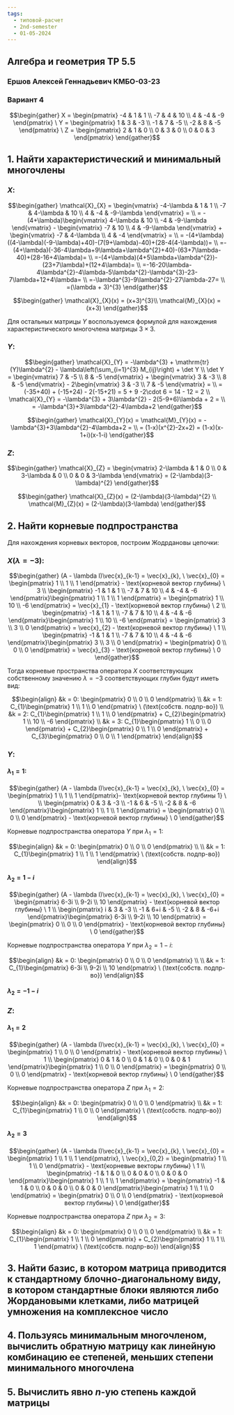 ```yaml
---
tags:
  - типовой-расчет
  - 2nd-semester
  - 01-05-2024
---
```


## Алгебра и геометрия ТР 5.5

### Ершов Алексей Геннадьевич КМБО-03-23

### Вариант 4

$$\begin{gather}
X = \begin{pmatrix}
-4 & 1 & 1 \\
-7 & 4 & 10 \\
4 & -4 & -9
\end{pmatrix} \ Y = \begin{pmatrix}
1 & 3 & -3 \\
-1 & 7 & -5 \\
-2 & 8 & -5
\end{pmatrix} \ Z = \begin{pmatrix}
2 & 1 & 0 \\
0 & 3 & 0 \\
0 & 0 & 3
\end{pmatrix}
\end{gather}$$

## 1. Найти характеристический и минимальный многочлены

### $X$:

$$\begin{gather}
\mathcal{X}_{X} = \begin{vmatrix}
-4-\lambda & 1 & 1 \\
-7 & 4-\lambda & 10 \\
4 & -4 & -9-\lambda
\end{vmatrix} = \\
= -(4+\lambda)\begin{vmatrix}
4-\lambda & 10 \\
-4 & -9-\lambda
\end{vmatrix} - \begin{vmatrix}
-7 & 10 \\
4 & -9-\lambda
\end{vmatrix} + \begin{vmatrix}
-7 & 4-\lambda \\
4 & -4
\end{vmatrix} = \\
= -(4+\lambda)((4-\lambda)(-9-\lambda)+40)-(7(9+\lambda)-40)+(28-4(4-\lambda))= \\
=-(4+\lambda)(-36-4\lambda+9\lambda+\lambda^{2}+40)-(63+7\lambda-40)+(28-16+4\lambda)= \\
=-(4+\lambda)(4+5\lambda+\lambda^{2})-(23+7\lambda)+(12+4\lambda)= \\
=-16-20\lambda-4\lambda^{2}-4\lambda-5\lambda^{2}-\lambda^{3}-23-7\lambda+12+4\lambda= \\
=-\lambda^{3}-9\lambda^{2}-27\lambda-27= \\
=(\lambda + 3)^{3}
\end{gather}$$

$$\begin{gather}
\mathcal{X}_{X}(x) = (x+3)^{3}\\
\mathcal{M}_{X}(x) = (x+3)
\end{gather}$$

Для остальных матрицы $Y$ воспользуемся формулой для нахождения характеристического многочлена матрицы $3\times 3$.

### $Y$:

$$\begin{gather}
\mathcal{X}_{Y} = -\lambda^{3} + \mathrm{tr}(Y)\lambda^{2} - \lambda\left(\sum_{i=1}^{3} M_{ij}\right) + \det Y \\
\det Y = \begin{vmatrix}
7 & -5 \\
8 & -5
\end{vmatrix} + \begin{vmatrix}
3 & -3 \\
8 & -5
\end{vmatrix} - 2\begin{vmatrix}
3 & -3 \\
7 & -5
\end{vmatrix} = \\
= (-35+40) + (-15+24) - 2(-15+21) = 5 + 9 -2\cdot 6 = 14 - 12 = 2 \\
\mathcal{X}_{Y} = -\lambda^{3} + 3\lambda^{2} - 2(5-9+6)\lambda + 2 = \\
= -\lambda^{3}+3\lambda^{2}-4\lambda+2
\end{gather}$$

$$\begin{gather}
\mathcal{X}_{Y}(x) = \mathcal{M}_{Y}(x) = -\lambda^{3}+3\lambda^{2}-4\lambda+2 = \\
= (1-x)(x^{2}-2x+2) = (1-x)(x-1+i)(x-1-i)
\end{gather}$$

### $Z$:

$$\begin{gather}
\mathcal{X}_{Z} = \begin{vmatrix}
2-\lambda & 1 & 0 \\
0 & 3-\lambda & 0 \\
0 & 0 & 3-\lambda
\end{vmatrix} = (2-\lambda)(3-\lambda)^{2}
\end{gather}$$

$$\begin{gather}
\mathcal{X}_{Z}(x) = (2-\lambda)(3-\lambda)^{2} \\
\mathcal{M}_{Z}(x) = (2-\lambda)(3-\lambda)
\end{gather}$$

## 2. Найти корневые подпространства

Для нахождения корневых векторов, построим Жодрдановы цепочки:

### $X (\lambda = -3):$

$$\begin{gather}
(A - \lambda I)\vec{x}_{k-1} = \vec{x}_{k}, \ \vec{x}_{0} = \begin{pmatrix}
1 \\
1 \\
1
\end{pmatrix} - \text{корневой вектор глубины} \ 3 \\
\begin{pmatrix}
-1 & 1 & 1 \\
-7 & 7 & 10 \\
4 & -4 & -6
\end{pmatrix}\begin{pmatrix}
1 \\
1 \\
1
\end{pmatrix} = \begin{pmatrix}
1 \\
10 \\
-6
\end{pmatrix} = \vec{x}_{1} - \text{корневой вектор глубины} \ 2 \\
\begin{pmatrix}
-1 & 1 & 1 \\
-7 & 7 & 10 \\
4 & -4 & -6
\end{pmatrix}\begin{pmatrix}
1 \\
10 \\
-6
\end{pmatrix} = \begin{pmatrix}
3 \\
3 \\
0
\end{pmatrix} = \vec{x}_{2} - \text{корневой вектор глубины} \ 1 \\
\begin{pmatrix}
-1 & 1 & 1 \\
-7 & 7 & 10 \\
4 & -4 & -6
\end{pmatrix}\begin{pmatrix}
3 \\
3 \\
0
\end{pmatrix} = \begin{pmatrix}
0 \\
0 \\
0
\end{pmatrix} = \vec{x}_{3} - \text{корневой вектор глубины} \ 0
\end{gather}$$

Тогда корневые пространства оператора $X$ соответствующих собственному значению $\lambda = -3$ соответствующих глубин будут иметь вид:

$$\begin{align}
&k = 0: \begin{pmatrix}
0 \\
0 \\
0
\end{pmatrix} \\
&k = 1: C_{1}\begin{pmatrix}
1 \\
1 \\
0
\end{pmatrix} \ (\text{собств. подпр-во}) \\
&k = 2: C_{1}\begin{pmatrix}
1 \\
1 \\
0
\end{pmatrix} + C_{2}\begin{pmatrix}
1 \\
10 \\
-6
\end{pmatrix} \\
&k = 3: C_{1}\begin{pmatrix}
1 \\
0 \\
0
\end{pmatrix} + C_{2}\begin{pmatrix}
0 \\
1 \\
0
\end{pmatrix} + C_{3}\begin{pmatrix}
0 \\
0 \\
1
\end{pmatrix}
\end{align}$$

### $Y$: 

#### $\lambda_{1} = 1$:

$$\begin{gather}
(A - \lambda I)\vec{x}_{k-1} = \vec{x}_{k}, \ \vec{x}_{0} = \begin{pmatrix}
1 \\
1 \\
1
\end{pmatrix}- \text{корневой вектор глубины 1} \  \\
\begin{pmatrix}
0 & 3 & -3 \\
-1 & 6 & -5 \\
-2 & 8 & -6
\end{pmatrix}\begin{pmatrix}
1 \\
1 \\
1
\end{pmatrix} = \begin{pmatrix}
0 \\
0 \\
0
\end{pmatrix} - \text{корневой вектор глубины} \ 0
\end{gather}$$

Корневые подпространства оператора $Y$ при $\lambda_{1} = 1$:

$$\begin{align}
&k = 0: \begin{pmatrix}
0 \\
0 \\
0
\end{pmatrix} \\ \\
&k = 1: C_{1}\begin{pmatrix}
1 \\
1 \\
1
\end{pmatrix} \ (\text{собств. подпр-во})
\end{align}$$

#### $\lambda_{2} = 1-i$

$$\begin{gather}
(A - \lambda I)\vec{x}_{k-1} = \vec{x}_{k}, \ \vec{x}_{0} = \begin{pmatrix}
6-3i \\
9-2i \\
10
\end{pmatrix} - \text{корневой вектор глубины} \ 1 \\
\begin{pmatrix}
i & 3 & -3 \\
-1 & 6+i & -5 \\
-2 & 8 & -6+i
\end{pmatrix}\begin{pmatrix}
6-3i \\
9-2i \\
10
\end{pmatrix} = \begin{pmatrix}
0 \\
0 \\
0
\end{pmatrix} - \text{корневой вектор глубины} \ 0 
\end{gather}$$

Корневые подпространства оператора $Y$ при $\lambda_{2} = 1-i$:

$$\begin{align}
&k = 0: \begin{pmatrix}
0 \\
0 \\
0
\end{pmatrix} \\ \\
&k = 1: C_{1}\begin{pmatrix}
6-3i \\
9-2i \\
10
\end{pmatrix} \ (\text{собств. подпр-во})
\end{align}$$

#### $\lambda_{2} = -1-i$


### $Z$:

#### $\lambda_{1} = 2$

$$\begin{gather}
(A - \lambda I)\vec{x}_{k-1} = \vec{x}_{k}, \ \vec{x}_{0} = \begin{pmatrix}
1 \\
0 \\
0
\end{pmatrix} - \text{корневой вектор глубины} \ 1 \\
\begin{pmatrix}
0 & 1 & 0 \\
0 & 1 & 0 \\
0 & 0 & 1
\end{pmatrix}\begin{pmatrix}
1 \\
0 \\
0
\end{pmatrix} = \begin{pmatrix}
0 \\
0 \\
0
\end{pmatrix} - \text{корневой вектор глубины} \ 0
\end{gather}$$

Корневые подпространства оператора $Z$ при $\lambda_{1} = 2$:

$$\begin{align}
&k = 0: \begin{pmatrix}
0 \\
0 \\
0
\end{pmatrix} \\
&k = 1: C_{1}\begin{pmatrix}
1 \\
0 \\
0
\end{pmatrix} \ (\text{собств. подпр-во})
\end{align}$$

#### $\lambda_{2} = 3$

$$\begin{gather}
(A - \lambda I)\vec{x}_{k-1} = \vec{x}_{k}, \ \vec{x}_{0} = \begin{pmatrix}
1 \\
1 \\
1
\end{pmatrix}, \ \vec{x}_{0,2} = \begin{pmatrix}
1 \\
1 \\
0
\end{pmatrix}  - \text{корневые векторы глубины} \ 1 \\
\begin{pmatrix}
-1 & 1 & 0 \\
0 & 0 & 0 \\
0 & 0 & 0
\end{pmatrix}\begin{pmatrix}
1 \\
1 \\
1
\end{pmatrix} = \begin{pmatrix}
-1 & 1 & 0 \\
0 & 0 & 0 \\
0 & 0 & 0
\end{pmatrix}\begin{pmatrix}
1 \\
1 \\
0
\end{pmatrix} = \begin{pmatrix}
0 \\
0 \\
0
\end{pmatrix} - \text{корневой вектор глубины} \ 0
\end{gather}$$

Корневые подпространства оператора $Z$ при $\lambda_{2} = 3$:

$$\begin{align}
&k = 0: \begin{pmatrix}
0 \\
0 \\
0
\end{pmatrix} \\
&k = 1: C_{1}\begin{pmatrix}
1 \\
1 \\
0
\end{pmatrix} + C_{2}\begin{pmatrix}
1 \\
1 \\
1
\end{pmatrix} \ (\text{собств. подпр-во})
\end{align}$$

## 3. Найти базис, в котором матрица приводится к стандартному блочно-диагональному виду, в котором стандартные блоки являются либо Жордановыми клетками, либо матрицей умножения на комплексное число



## 4. Пользуясь минимальным многочленом, вычислить обратную матрицу как линейную комбинацию ее степеней, меньших степени минимального многочлена

## 5. Вычислить явно $n$-ую степень каждой матрицы

